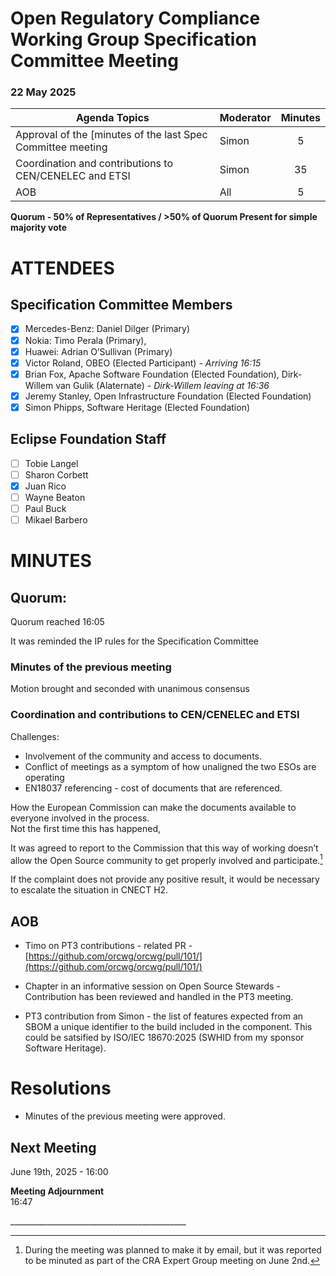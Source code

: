 # **Open Regulatory Compliance Working Group** Specification Committee Meeting

###  22 May 2025 

| Agenda Topics | Moderator | Minutes |
| ----- | ----- | :---: |
| Approval of the [minutes of the last Spec Committee meeting | Simon | 5 |
| Coordination and contributions to CEN/CENELEC and ETSI | Simon | 35 |
| AOB | All | 5 |

**Quorum \- 50% of Representatives / \>50% of Quorum Present for simple majority vote**  
 

# ATTENDEES

## Specification Committee Members

- [x] Mercedes-Benz:  Daniel Dilger (Primary)  
- [x] Nokia: Timo Perala (Primary),   
- [x] Huawei: Adrian O’Sullivan (Primary)   
- [x] Victor Roland, OBEO (Elected Participant) *\- Arriving 16:15*  
- [x] Brian Fox, Apache Software Foundation (Elected Foundation), Dirk-Willem van Gulik (Alaternate) \- *Dirk-Willem leaving at 16:36*  
- [x] Jeremy Stanley, Open Infrastructure Foundation (Elected Foundation)  
- [x] Simon Phipps, Software Heritage (Elected Foundation)

## Eclipse Foundation Staff

- [ ] Tobie Langel  
- [ ] Sharon Corbett  
- [x] Juan Rico  
- [ ] Wayne Beaton  
- [ ] Paul Buck  
- [ ] Mikael Barbero

# MINUTES

## Quorum: 

Quorum reached 16:05

It was reminded the IP rules for the Specification Committee  

### Minutes of the previous meeting

Motion brought and seconded with unanimous consensus

### Coordination and contributions to CEN/CENELEC and ETSI

Challenges:

- Involvement of the community and access to documents.  
- Conflict of meetings as a symptom of how unaligned the two ESOs are operating  
- EN18037 referencing \- cost of documents that are referenced.

How the European Commission can make the documents available to everyone involved in the process.  
Not the first time this has happened,

It was agreed to report to the Commission that this way of working doesn’t allow the Open Source community to get properly involved and participate.[^1] 

If the complaint does not provide any positive result, it would be necessary to escalate the situation in CNECT H2.

## AOB

- Timo on PT3 contributions \- related PR \- [https://github.com/orcwg/orcwg/pull/101/](https://github.com/orcwg/orcwg/pull/101/)   
- Chapter in an informative session on Open Source Stewards \- Contribution has been reviewed and handled in the PT3 meeting.  
    
- PT3 contribution from Simon \- the list of features expected from an SBOM a unique identifier to the build included in the component. This could be satsified by ISO/IEC 18670:2025 (SWHID from my sponsor Software Heritage).

# Resolutions

* Minutes of the previous meeting were approved.

## Next Meeting

June 19th, 2025 \- 16:00

**Meeting Adjournment**  
16:47

\_\_\_\_\_\_\_\_\_\_\_\_\_\_\_\_\_\_\_\_\_\_\_\_\_\_\_\_\_\_\_\_\_\_\_\_\_\_\_\_\_\_\_\_

[^1]:  During the meeting was planned to make it by email, but it was reported to be minuted as part of the CRA Expert Group meeting on June 2nd.